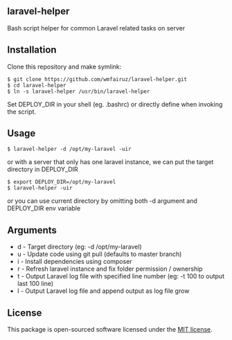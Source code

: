 ## laravel-helper

Bash script helper for common Laravel related tasks on server

## Installation

Clone this repository and make symlink:

```
$ git clone https://github.com/wmfairuz/laravel-helper.git
$ cd laravel-helper
$ ln -s laravel-helper /usr/bin/laravel-helper
```

Set DEPLOY_DIR in your shell (eg. .bashrc) or directly define when invoking the script.

## Usage

```
$ laravel-helper -d /opt/my-laravel -uir
```

or with a server that only has one laravel instance, we can put the target directory in DEPLOY_DIR

```
$ export DEPLOY_DIR=/opt/my-laravel
$ laravel-helper -uir
```

or you can use current directory by omitting both -d argument and DEPLOY_DIR env variable

## Arguments

- d - Target directory (eg: -d /opt/my-laravel)
- u - Update code using git pull (defaults to master branch)
- i - Install dependencies using composer
- r - Refresh laravel instance and fix folder permission / ownership
- t - Output Laravel log file with specified line number  (eg: -t 100 to output last 100 line)
- l - Output Laravel log file and append output as log file grow

## License

This package is open-sourced software licensed under the [MIT license](http://opensource.org/licenses/MIT).
